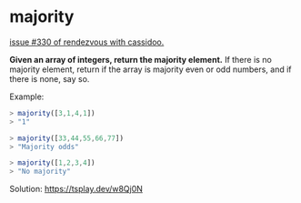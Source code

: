 # majority

[issue #330 of rendezvous with cassidoo.](https://buttondown.email/cassidoo/archive/look-for-the-ridiculous-in-everything-and-you/)

**Given an array of integers, return the majority element.**
If there is no majority element, return if the array is majority even or odd numbers, and if there is none, say so.

Example:

```ts
> majority([3,1,4,1])
> "1"

> majority([33,44,55,66,77])
> "Majority odds"

> majority([1,2,3,4])
> "No majority"
```

Solution: https://tsplay.dev/w8Qj0N
